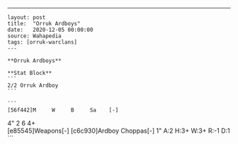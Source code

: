 ---
    layout: post
    title:  "Orruk Ardboys"
    date:   2020-12-05 00:00:00
    source: Wahapedia
    tags: [orruk-warclans]
    ---
    
    **Orruk Ardboys**
    
    **Stat Block**
    ```
    2/2 Orruk Ardboy
    ```
    
    ```
    [56f442]M     W     B     Sa    [-]
4"    2     6     4+    
[e85545]Weapons[-]
[c6c930]Ardboy Choppas[-]
1"     A:2    H:3+   W:3+   R:-1   D:1   
    ```
    
    
    